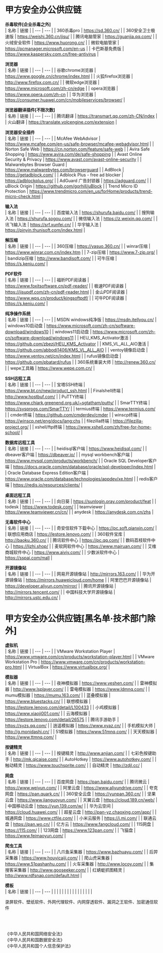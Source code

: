 # 甲方安全办公供应链

**杀毒软件[企业杀毒之外]**<br />
| 名称 | 链接 |
| --- | --- |
| 360杀毒pro | https://sd.360.cn/ |
| 360安全卫士极速版 | https://weishi.360.cn/jisu/ |
| 腾讯电脑管家 | https://guanjia.qq.com/ |
| 火绒安全软件 | https://www.huorong.cn/ |
| 微软电脑管家 | https://pcmanager.microsoft.com/en-us |
| 卡巴斯基免费版 | https://www.kaspersky.com.cn/free-antivirus |

**浏览器**<br />
| 名称 | 链接 |
| --- | --- |
| 谷歌chrome浏览器 | https://www.google.cn/chrome/index.html |
| 火狐firefox浏览器 | http://www.firefox.com.cn/ |
| 微软edge浏览器 | https://www.microsoft.com/zh-cn/edge |
| opera浏览器 | https://www.opera.com/zh-cn |
| 华为浏览器 | https://consumer.huawei.com/cn/mobileservices/browser/ |

**浏览器翻译插件[不限次数]**<br />
| 名称 | 链接 |
| --- | --- |
| 腾讯翻译 | https://transmart.qq.com/zh-CN/index |
| 火山翻译 | https://translate.volcengine.com/extension |

**浏览器安全插件**<br />
| 名称 | 链接 |
| --- | --- |
| McAfee WebAdvisor | https://www.mcafee.com/en-us/safe-browser/mcafee-webadvisor.html |
| Norton Safe Web | https://cn.norton.com/feature/safe-web |
| Avira Safe Shopping | https://www.avira.com/de/safe-shopping |
| Avast Online Security & Privacy | https://www.avast.com/avast-online-security |
| Malwarebytes Browser Guard | https://www.malwarebytes.com/browserguard |
| AdBlock | https://getadblock.com/ |
| Adblock Plus - free ad blocker | https://adblockplus.org/ |
| AdGuard 广告封锁器 | https://adguard.com/ |
| uBlock Origin | https://github.com/gorhill/uBlock |
| Trend Micro ID Protection | https://www.trendmicro.com/en_us/forHome/products/trend-micro-check.html |

**输入法**<br />
| 名称 | 链接 |
| --- | --- |
| 百度输入法 | https://shurufa.baidu.com/ |
| 搜狗输入法 | https://shurufa.sogou.com/ |
| 微信输入法 | https://z.weixin.qq.com/ |
| 讯飞输入法 | https://srf.xunfei.cn/ |
| 华宇输入法 | https://pinyin.thunisoft.com/index.html |

**解压缩**<br />
| 名称 | 链接 |
| --- | --- |
| 360压缩 | https://yasuo.360.cn/ |
| winrar压缩 | https://www.winrar.com.cn/index.htm |
| 7-zip压缩 | https://www.7-zip.org/ |
| bandizip压缩 | http://www.bandisoft.com/ |
| 可牛压缩 | https://s.keniu.com/ |

**PDF软件**<br />
| 名称 | 链接 |
| --- | --- |
| 福昕PDF阅读器 | https://www.foxitsoftware.cn/pdf-reader/ |
| 极速PDF阅读器 | https://jisupdf.com/zh-cn/pdf-reader.html |
| 金山PDF阅读器 | https://www.wps.cn/product/kingsoftpdf/ |
| 可牛PDF阅读器 | https://s.keniu.com/  |

**纯净操作系统**<br />
| 名称 | 链接 |
| --- | --- |
| MSDN windows纯净版 | https://msdn.itellyou.cn/ |
| windows10启动盘 | https://www.microsoft.com/zh-cn/software-download/windows10 |
| windows11启动盘 | https://www.microsoft.com/zh-cn/software-download/windows11 |
| HEU_KMS_Activator激活 | https://github.com/zbezj/HEU_KMS_Activator |
| KMS_VL_ALL_AIO激活 | https://github.com/abbodi1406/KMS_VL_ALL_AIO  |
| ventoy镜像启动盘 | https://www.ventoy.net/cn/index.html |
| rufus镜像启动盘 | https://github.com/pbatard/rufus |
| 360系统重装大师 | http://renew.360.cn/ |
| wepe工具箱 | https://www.wepe.com.cn/ |

**SSH远程工具**<br />
| 名称 | 链接 |
| --- | --- |
| 宝塔SSH终端 | https://www.bt.cn/new/product_ssh.html |
| Finalshell终端 | http://www.hostbuf.com/ |
| PuTTY终端 | https://www.chiark.greenend.org.uk/~sgtatham/putty/ |
| SmarTTY终端 | https://sysprogs.com/SmarTTY/  |
| termius终端 | https://www.termius.com/  |
| cmder终端 | https://github.com/cmderdev/cmder  |
| winscp终端 | https://winscp.net/eng/docs/lang:chs  |
| filezilla终端 | https://filezilla-project.org/  |
| xshell/ftp终端 | https://www.xshell.com/zh/free-for-home-school/  |

**数据库远程工具**<br />
| 名称 | 链接 |
| --- | --- |
| heidisql客户端 | https://www.heidisql.com/ |
| dbeaver客户端 | https://dbeaver.io/ |
| mysql workbench客户端 | https://www.mysql.com/products/workbench/ |
| Oracle SQL Developer客户端 | https://docs.oracle.com/en/database/oracle/sql-developer/index.html  |
| Oracle Database Express Edition客户端 | https://www.oracle.com/database/technologies/appdev/xe.html |
| redis客户端 | https://redis.io/resources/clients/ |

**桌面远程工具**<br />
| 名称 | 链接 |
| --- | --- |
| 向日葵 | https://sunlogin.oray.com/product/feat |
| todesk | https://www.todesk.com/ |
| teamviewer | https://www.teamviewer.cn/cn/ |
| anydesk | https://anydesk.com.cn/zhs  |

**无毒软件中心**<br />
| 名称 | 链接 |
| --- | --- |
| 奇安信软件下载中心 | https://pc.soft.qianxin.com/ |
| 联想应用商店 | https://lestore.lenovo.com/ |
| 360软件宝库 | http://baoku.360.cn/ |
| 腾讯软件中心 | https://pc.qq.com/  |
| 数码荔枝软件中心 | https://lizhi.shop/  |
| 麦软网软件中心 | https://www.mairuan.com/  |
| 艾维商城软件中心 | https://www.aiviy.com/  |
| 少数派软件中心 | https://sspai.com/mall  |

**开源镜像站**<br />
| 名称 | 链接 |
| --- | --- |
| 网易开源镜像站 | http://mirrors.163.com/ |
| 华为开源镜像站 | https://mirrors.huaweicloud.com/home |
| 阿里巴巴开源镜像站 | https://developer.aliyun.com/mirror/ |
| 腾讯开源镜像站 | http://mirrors.tencent.com/  |
| 中国科技大学开源镜像站 | http://mirrors.ustc.edu.cn/  |

# 甲方安全办公供应链[黑名单·技术部门除外]

**虚拟机**<br />
| 名称 | 链接 |
| --- | --- |
| VMware Workstation Player | https://www.vmware.com/cn/products/workstation-player.html |
| VMware Workstation Pro | https://www.vmware.com/cn/products/workstation-pro.html |
| VirtualBox | https://www.virtualbox.org/ |

**模拟器**<br />
| 名称 | 链接 |
| --- | --- |
| 夜神模拟器 | https://www.yeshen.com/ |
| 雷神模拟器 | http://www.lsplayer.com/ |
| 雷电模拟器 | https://www.ldmnq.com/ |
| mumu模拟器 | https://mumu.163.com/ |
| 蓝叠模拟器 | https://www.bluestacks.cn/ |
| 联想模拟器 | https://lestore.lenovo.com/detail/L100433 |
| 小鸡模拟器 | https://www.xiaoji001.com/ |
| 云海模拟器 | https://lestore.lenovo.com/detail/26575 |
| 腾讯手游助手 | https://syzs.qq.com/ |
| 逍遥模拟器 | https://www.xyaz.cn/ |
| 手机模拟大师 | http://g.monidashi.cn/ |
| 51模拟器 | https://www.51mnq.com/ |
| 天天模拟器 | https://www.ttmnq.com/ |

**按键精灵**<br />
| 名称 | 链接 |
| --- | --- |
| 按键精灵 | http://www.anjian.com/ |
| 七彩色按键助手 | http://mk.qicaise.com/ |
| AutoHotkey | https://www.autohotkey.com/ |
| 触动精灵 | https://www.touchsprite.com/ |
| 自动精灵 | http://zdjl.cc/ |

**网盘**<br />
| 名称 | 链接 |
| --- | --- |
| 百度网盘 | https://pan.baidu.com/ |
| 腾讯微云 | https://www.weiyun.com/ |
| 阿里云盘 | https://www.aliyundrive.com/ |
| 夸克网盘 | https://pan.quark.cn/ |
| 360安全云盘 | https://yunpan.360.cn/ |
| 坚果云盘 | https://www.jianguoyun.com/ |
| 天翼云盘 | https://cloud.189.cn/web/ |
| 中国移动云盘 | https://yun.139.com/w/ |
| 华为云空间 | https://cloud.huawei.com/ |
| 超星云盘 | http://pan-yz.chaoxing.com/app/ |
| 城通网盘 | https://www.ctfile.com/ |
| 小米云服务 | https://i.mi.com/ |
| 联通云盘 | https://pan.wo.cn/ |
| 亿方云 | https://www.fangcloud.com/ |
| 115网盘 | https://115.com/ |
| 123网盘 | https://www.123pan.com/ |
| 飞猫盘 | https://www.feimaoyun.com/ |

**爬虫工具**<br />
| 名称 | 链接 |
| --- | --- |
| 八爪鱼采集器 | https://www.bazhuayu.com/ |
| 后羿采集器 | https://www.houyicaiji.com/ |
| 爬山虎采集器 | https://www.51pashanhu.com/ |
| 火车采集器 | http://www.locoy.com/ |
| 集搜客采集器 | http://www.gooseeker.com/ |
| 红蜻蜓抓图精灵 | http://www.rdfsnap.com/default.html |

**模板**<br />
| 名称 | 链接 |
| --- | --- |
|  |  |
|  |  |
|  |  |
|  |  |
|  |  |

录屏软件、壁纸软件、外网代理软件、内网穿透软件、漏洞之王软件、加密通信软件

<br />
<br />
<br />
《中华人民共和国网络安全法》<br />
《中华人民共和国数据安全法》<br />
《中华人民共和国个人信息保护法》<br />

